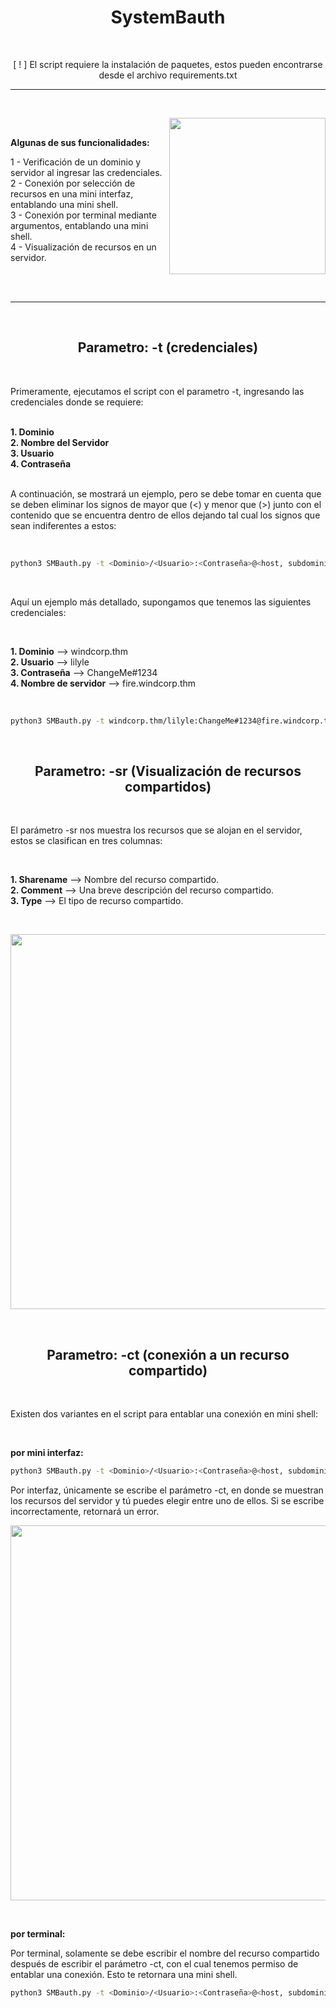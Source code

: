 <h1 align="center"> SystemBauth </h1> <br>

<p align="center">[  !  ] El script requiere la instalación de paquetes, estos pueden encontrarse desde el archivo requirements.txt </p>

<hr/> <br>

<picture> <img align="right" src="https://i.pinimg.com/originals/6c/2b/b8/6c2bb8b7405d465a581a957944dbb8a3.gif?raw=true" width = 250px> </picture> <br> 

**Algunas de sus funcionalidades:**

1 - Verificación de un dominio y servidor al ingresar las credenciales. <br>
2 - Conexión por selección de recursos en una mini interfaz, entablando una mini shell. <br>
3 - Conexión por terminal mediante argumentos, entablando una mini shell. <br>
4 - Visualización de recursos en un servidor. <br> 

<br> <br> <hr/>

<br>

<h2 align="center"> Parametro: -t (credenciales) </h2> <br>

Primeramente, ejecutamos el script con el parametro -t, ingresando las credenciales donde se requiere: <br> <br> 
 
**1. Dominio** <br>
**2. Nombre del Servidor** <br>
**3. Usuario** <br>
**4. Contraseña** <br> <br>

A continuación, se mostrará un ejemplo, pero se debe tomar en cuenta que se deben eliminar los signos de mayor que (<) y menor que (>) junto con el contenido que se encuentra dentro de ellos dejando tal cual los signos que sean indiferentes a estos: 

<br>

```bash
python3 SMBauth.py -t <Dominio>/<Usuario>:<Contraseña>@<host, subdominio o IP>
```

<br>

Aquí un ejemplo más detallado, supongamos que tenemos las siguientes credenciales: 

<br>

**1. Dominio** --> windcorp.thm <br>
**2. Usuario** --> lilyle <br>
**3. Contraseña** --> ChangeMe#1234 <br>
**4. Nombre de servidor** --> fire.windcorp.thm <br>

<br>

```bash
python3 SMBauth.py -t windcorp.thm/lilyle:ChangeMe#1234@fire.windcorp.thm
```

<br>

<h2 align="center"> Parametro: -sr (Visualización de recursos compartidos) </h2> <br>

El parámetro -sr nos muestra los recursos que se alojan en el servidor, estos se clasifican en tres columnas:

<br>

**1. Sharename** --> Nombre del recurso compartido. <br>
**2. Comment** --> Una breve descripción del recurso compartido. <br>
**3. Type** --> El tipo de recurso compartido. <br>

<br>

<p align="center"> <img src="https://github.com/user-attachments/assets/467a780e-50bc-4d8a-9b5d-f2b4903620b1" width = 600px> </p>

<br>

<h2 align="center"> Parametro: -ct (conexión a un recurso compartido) </h2> <br>

Existen dos variantes en el script para entablar una conexión en mini shell:

<br>

**por mini interfaz:**

```bash
python3 SMBauth.py -t <Dominio>/<Usuario>:<Contraseña>@<host, subdominio o IP> -ct
```

Por interfaz, únicamente se escribe el parámetro -ct, en donde se muestran los recursos del servidor y tú puedes elegir entre uno de ellos. Si se escribe incorrectamente, retornará un error.

<p align="center"> <img src="https://github.com/user-attachments/assets/1c16c28d-4431-483e-be63-6f7d02155b57" width = 600px> </p>

<br>

**por terminal:**

Por terminal, solamente se debe escribir el nombre del recurso compartido después de escribir el parámetro -ct, con el cual tenemos permiso de entablar una conexión. Esto te retornara una mini shell.

```bash
python3 SMBauth.py -t <Dominio>/<Usuario>:<Contraseña>@<host, subdominio o IP> -ct <recurso compartido>
```
